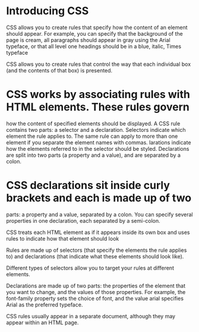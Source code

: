 # Introducing CSS

CSS allows you to create rules that specify how the content of
an element should appear. For example, you can specify that
the background of the page is cream, all paragraphs should
appear in gray using the Arial typeface, or that all level one
headings should be in a blue, italic, Times typeface

CSS allows you to create rules that control the
way that each individual box (and the contents
of that box) is presented.

# CSS works by associating rules with HTML elements. These rules govern
how the content of specified elements should be displayed. A CSS rule
contains two parts: a selector and a declaration.
Selectors indicate which
element the rule applies to.
The same rule can apply to
more than one element if you
separate the element names
with commas.
larations indicate how
the elements referred to in
the selector should be styled.
Declarations are split into two
parts (a property and a value),
and are separated by a colon.
# CSS declarations sit inside curly brackets and each is made up of two
parts: a property and a value, separated by a colon. You can specify
several properties in one declaration, each separated by a semi-colon. 

CSS treats each HTML element as if it appears inside
its own box and uses rules to indicate how that
element should look

Rules are made up of selectors (that specify the
elements the rule applies to) and declarations (that
indicate what these elements should look like).

Different types of selectors allow you to target your
rules at different elements.

Declarations are made up of two parts: the properties
of the element that you want to change, and the values
of those properties. For example, the font-family
property sets the choice of font, and the value arial
specifies Arial as the preferred typeface.

CSS rules usually appear in a separate document,
although they may appear within an HTML page.